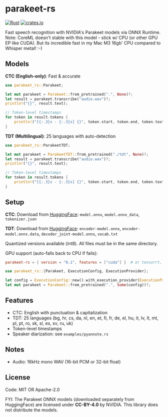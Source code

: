 # parakeet-rs
[![Rust](https://github.com/altunenes/parakeet-rs/actions/workflows/rust.yml/badge.svg)](https://github.com/altunenes/parakeet-rs/actions/workflows/rust.yml)
[![crates.io](https://img.shields.io/crates/v/parakeet-rs.svg)](https://crates.io/crates/parakeet-rs)

Fast speech recognition with NVIDIA's Parakeet models via ONNX Runtime.
Note: CoreML doesn't stable with this model - stick w/ CPU (or other GPU EP like CUDA). But its incredible fast in my Mac M3 16gb' CPU compared to Whisper metal! :-)

## Models

**CTC (English-only)**: Fast & accurate
```rust
use parakeet_rs::Parakeet;

let mut parakeet = Parakeet::from_pretrained(".", None)?;
let result = parakeet.transcribe("audio.wav")?;
println!("{}", result.text);

// Token-level timestamps
for token in result.tokens {
    println!("[{:.3}s - {:.3}s] {}", token.start, token.end, token.text);
}
```

**TDT (Multilingual)**: 25 languages with auto-detection
```rust
use parakeet_rs::ParakeetTDT;

let mut parakeet = ParakeetTDT::from_pretrained("./tdt", None)?;
let result = parakeet.transcribe("audio.wav")?;
println!("{}", result.text);

// Token-level timestamps
for token in result.tokens {
    println!("[{:.3}s - {:.3}s] {}", token.start, token.end, token.text);
}
```

## Setup

**CTC**: Download from [HuggingFace](https://huggingface.co/onnx-community/parakeet-ctc-0.6b-ONNX/tree/main/onnx): `model.onnx`, `model.onnx_data`, `tokenizer.json`

**TDT**: Download from [HuggingFace](https://huggingface.co/istupakov/parakeet-tdt-0.6b-v3-onnx): `encoder-model.onnx`, `encoder-model.onnx.data`, `decoder_joint-model.onnx`, `vocab.txt`

Quantized versions available (int8). All files must be in the same directory.

GPU support (auto-falls back to CPU if fails):
```toml
parakeet-rs = { version = "0.1", features = ["cuda"] }  # or tensorrt, webgpu, directml, rocm
```

```rust
use parakeet_rs::{Parakeet, ExecutionConfig, ExecutionProvider};

let config = ExecutionConfig::new().with_execution_provider(ExecutionProvider::Cuda);
let mut parakeet = Parakeet::from_pretrained(".", Some(config))?;
```

## Features

- CTC: English with punctuation & capitalization
- TDT: 25 languages (bg, hr, cs, da, nl, en, et, fi, fr, de, el, hu, it, lv, lt, mt, pl, pt, ro, sk, sl, es, sv, ru, uk)
- Token-level timestamps
- Speaker diarization: see `examples/pyannote.rs`

## Notes

- Audio: 16kHz mono WAV (16-bit PCM or 32-bit float)

## License

Code: MIT OR Apache-2.0

FYI: The Parakeet ONNX models (downloaded separately from HuggingFace) are licensed under **CC-BY-4.0** by NVIDIA. This library does not distribute the models.
